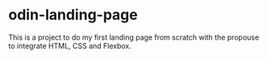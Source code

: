 # odin-landing-page
This is a project to do my first landing page from scratch with the propouse to integrate HTML, CSS and Flexbox.

